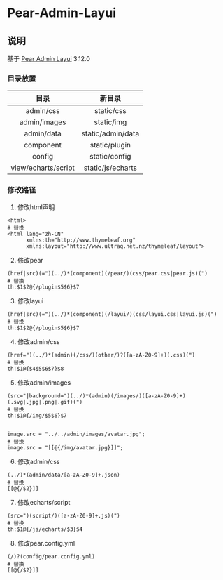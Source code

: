 # Pear-Admin-Layui

## 说明

基于 [Pear Admin Layui](https://gitee.com/pear-admin/Pear-Admin-Layui) 3.12.0

### 目录放置

|       **目录**        |      **新目录**      |
|:-------------------:|:-----------------:|
|      admin/css      |    static/css     |
|    admin/images     |    static/img     |
|     admin/data      | static/admin/data |
|      component      |   static/plugin   |
|       config        |   static/config   |
| view/echarts/script | static/js/echarts |

### 修改路径

1. 修改html声明

```text
<html>
# 替换
<html lang="zh-CN"
      xmlns:th="http://www.thymeleaf.org"
      xmlns:layout="http://www.ultraq.net.nz/thymeleaf/layout">
```

2. 修改pear

```text
(href|src)(=")(../)*(component)(/pear/)(css/pear.css|pear.js)(")
# 替换
th:$1$2@{/plugin$5$6}$7
```

3. 修改layui

```text
(href|src)(=")(../)*(component)(/layui/)(css/layui.css|layui.js)(")
# 替换
th:$1$2@{/plugin$5$6}$7
```

4. 修改admin/css

```text
(href=")(../)*(admin)(/css/)(other/)?([a-zA-Z0-9]+)(.css)(")
# 替换
th:$1@{$4$5$6$7}$8
```

5. 修改admin/images

```text
(src="|background=")(../)*(admin)(/images/)([a-zA-Z0-9]+)(.svg|.jpg|.png|.gif)(")
# 替换
th:$1@{/img/$5$6}$7


image.src = "../../admin/images/avatar.jpg";
# 替换
image.src = "[[@{/img/avatar.jpg}]]";
```

6. 修改admin/css

```text
(../)*(admin/data/[a-zA-Z0-9]+.json)
# 替换
[[@{/$2}]]
```

7. 修改echarts/script

```text
(src=")(script/)([a-zA-Z0-9]+.js)(")
# 替换
th:$1@{/js/echarts/$3}$4
```

8. 修改pear.config.yml

```text
(/)?(config/pear.config.yml)
# 替换
[[@{/$2}]]
```
